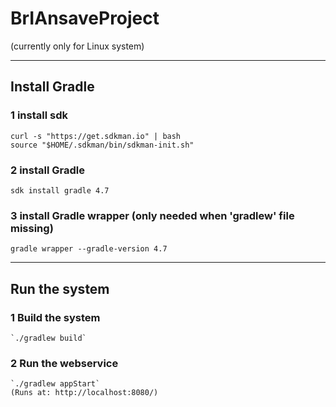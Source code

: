 # BrIAnsaveProject

(currently only for Linux system)

***

## Install Gradle
  ### 1 install sdk  
  `curl -s "https://get.sdkman.io" | bash`  
  `source "$HOME/.sdkman/bin/sdkman-init.sh"`
  
  ### 2 install Gradle  
  `sdk install gradle 4.7`
  
  ### 3 install Gradle wrapper (only needed when 'gradlew' file missing)  
  `gradle wrapper --gradle-version 4.7`

***

## Run the system
  ### 1 Build the system  
    `./gradlew build`
    
  ### 2 Run the webservice  
    `./gradlew appStart`  
    (Runs at: http://localhost:8080/)
  
